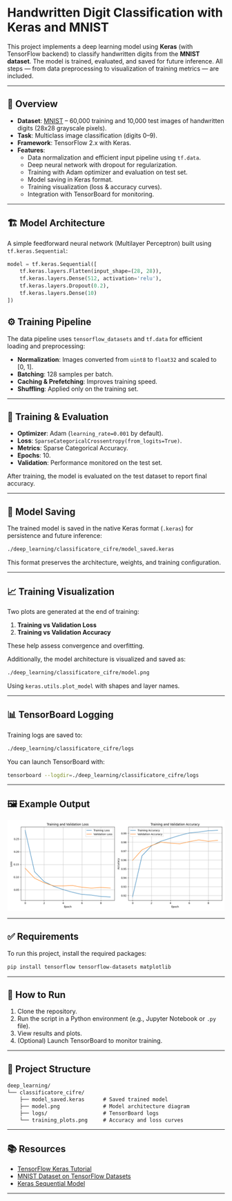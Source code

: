 # Handwritten Digit Classification with Keras and MNIST

This project implements a deep learning model using **Keras** (with TensorFlow backend) to classify handwritten digits from the **MNIST dataset**. The model is trained, evaluated, and saved for future inference. All steps — from data preprocessing to visualization of training metrics — are included.

---

## 📌 Overview

- **Dataset**: [MNIST](https://www.tensorflow.org/datasets/catalog/mnist) – 60,000 training and 10,000 test images of handwritten digits (28x28 grayscale pixels).
- **Task**: Multiclass image classification (digits 0–9).
- **Framework**: TensorFlow 2.x with Keras.
- **Features**:
  - Data normalization and efficient input pipeline using `tf.data`.
  - Deep neural network with dropout for regularization.
  - Training with Adam optimizer and evaluation on test set.
  - Model saving in Keras format.
  - Training visualization (loss & accuracy curves).
  - Integration with TensorBoard for monitoring.

---

## 🏗️ Model Architecture

A simple feedforward neural network (Multilayer Perceptron) built using `tf.keras.Sequential`:

```python
model = tf.keras.Sequential([
    tf.keras.layers.Flatten(input_shape=(28, 28)),
    tf.keras.layers.Dense(512, activation='relu'),
    tf.keras.layers.Dropout(0.2),
    tf.keras.layers.Dense(10)
])
```


## ⚙️ Training Pipeline

The data pipeline uses `tensorflow_datasets` and `tf.data` for efficient loading and preprocessing:

- **Normalization**: Images converted from `uint8` to `float32` and scaled to [0, 1].
- **Batching**: 128 samples per batch.
- **Caching & Prefetching**: Improves training speed.
- **Shuffling**: Applied only on the training set.

---

## 🧪 Training & Evaluation

- **Optimizer**: Adam (`learning_rate=0.001` by default).
- **Loss**: `SparseCategoricalCrossentropy(from_logits=True)`.
- **Metrics**: Sparse Categorical Accuracy.
- **Epochs**: 10.
- **Validation**: Performance monitored on the test set.

After training, the model is evaluated on the test dataset to report final accuracy.

---

## 💾 Model Saving

The trained model is saved in the native Keras format (`.keras`) for persistence and future inference:

```bash
./deep_learning/classificatore_cifre/model_saved.keras
```

This format preserves the architecture, weights, and training configuration.

---

## 📈 Training Visualization

Two plots are generated at the end of training:

1. **Training vs Validation Loss**
2. **Training vs Validation Accuracy**

These help assess convergence and overfitting.

Additionally, the model architecture is visualized and saved as:

```bash
./deep_learning/classificatore_cifre/model.png
```

Using `keras.utils.plot_model` with shapes and layer names.

---

## 📊 TensorBoard Logging

Training logs are saved to:

```bash
./deep_learning/classificatore_cifre/logs
```

You can launch TensorBoard with:

```bash
tensorboard --logdir=./deep_learning/classificatore_cifre/logs
```

---

## 🖼️ Example Output

![Training and Validation Plots](./Figure_1.png)  


---

## ✅ Requirements

To run this project, install the required packages:

```bash
pip install tensorflow tensorflow-datasets matplotlib
```

---

## 🚀 How to Run

1. Clone the repository.
2. Run the script in a Python environment (e.g., Jupyter Notebook or `.py` file).
3. View results and plots.
4. (Optional) Launch TensorBoard to monitor training.

---

## 📁 Project Structure

```
deep_learning/
└── classificatore_cifre/
    ├── model_saved.keras      # Saved trained model
    ├── model.png              # Model architecture diagram
    ├── logs/                  # TensorBoard logs
    └── training_plots.png     # Accuracy and loss curves
```

---

## 📚 Resources

- [TensorFlow Keras Tutorial](https://www.tensorflow.org/tutorials/quickstart/beginner)
- [MNIST Dataset on TensorFlow Datasets](https://www.tensorflow.org/datasets/catalog/mnist)
- [Keras Sequential Model](https://keras.io/guides/sequential_model/)

---
